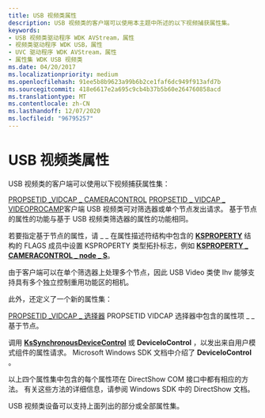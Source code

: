 ```yaml
---
title: USB 视频类属性
description: USB 视频类的客户端可以使用本主题中所述的以下视频捕获属性集。
keywords:
- USB 视频类驱动程序 WDK AVStream，属性
- 视频类驱动程序 WDK USB，属性
- UVC 驱动程序 WDK AVStream，属性
- 属性集 WDK USB 视频类
ms.date: 04/20/2017
ms.localizationpriority: medium
ms.openlocfilehash: 91ee5b8b9623a99b6b2ce1faf6dc949f913afd7b
ms.sourcegitcommit: 418e6617e2a695c9cb4b37b5b60e264760858acd
ms.translationtype: MT
ms.contentlocale: zh-CN
ms.lasthandoff: 12/07/2020
ms.locfileid: "96795257"
---
```

# <a name="usb-video-class-properties"></a>USB 视频类属性


USB 视频类的客户端可以使用以下视频捕获属性集：

[PROPSETID \_VIDCAP \_ CAMERACONTROL](./propsetid-vidcap-cameracontrol.md) 
 [PROPSETID \_ VIDCAP \_ VIDEOPROCAMP](./propsetid-vidcap-videoprocamp.md)客户端 USB 视频类可对筛选器或单个节点发出请求。 基于节点的属性的功能与基于 USB 视频类筛选器的属性的功能相同。

若要指定基于节点的属性，请 \_ \_ 在属性描述符结构中包含的 [**KSPROPERTY**](/windows-hardware/drivers/ddi/ks/ns-ks-ksidentifier) 结构的 FLAGS 成员中设置 KSPROPERTY 类型拓扑标志，例如 [**KSPROPERTY \_ CAMERACONTROL \_ node \_ S**](/windows-hardware/drivers/ddi/ksmedia/ns-ksmedia-ksproperty_cameracontrol_node_s)。

由于客户端可以在单个筛选器上处理多个节点，因此 USB Video 类使 Ihv 能够支持具有多个独立控制重用功能区的相机。

此外，还定义了一个新的属性集：

[PROPSETID \_VIDCAP \_ 选择器](./propsetid-vidcap-selector.md) PROPSETID VIDCAP 选择器中包含的属性项 \_ \_ 基于节点。

调用 [**KsSynchronousDeviceControl**](/windows-hardware/drivers/ddi/ksproxy/nf-ksproxy-kssynchronousdevicecontrol) 或 **DeviceIoControl** ，以发出来自用户模式组件的属性请求。 Microsoft Windows SDK 文档中介绍了 **DeviceIoControl** 。

以上四个属性集中包含的每个属性项在 DirectShow COM 接口中都有相应的方法。 有关这些方法的详细信息，请参阅 Windows SDK 中的 DirectShow 文档。

USB 视频类设备可以支持上面列出的部分或全部属性集。

 

